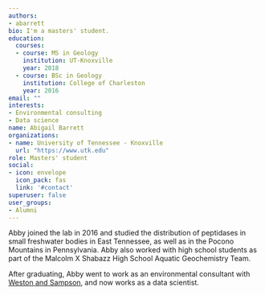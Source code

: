 ```yaml
---
authors:
- abarrett
bio: I'm a masters' student.
education:
  courses:
  - course: MS in Geology
    institution: UT-Knoxville
    year: 2018
  - course: BSc in Geology
    institution: College of Charleston
    year: 2016
email: ""
interests:
- Environmental consulting
- Data science
name: Abigail Barrett
organizations:
- name: University of Tennessee - Knoxville
  url: "https://www.utk.edu"
role: Masters' student
social:
- icon: envelope
  icon_pack: fas
  link: '#contact'
superuser: false
user_groups:
- Alumni
---
```


Abby joined the lab in 2016 and studied the distribution of peptidases in small freshwater bodies in East Tennessee, as well as in the Pocono Mountains in Pennsylvania. Abby also worked with high school students as part of the Malcolm X Shabazz High School Aquatic Geochemistry Team. 

After graduating, Abby went to work as an environmental consultant with [Weston and Sampson](https://www.westonandsampson.com/), and now works as a data scientist.